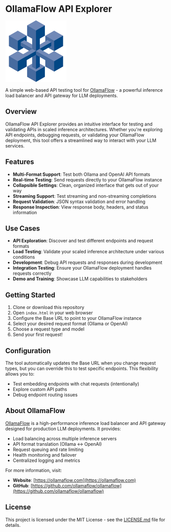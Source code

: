 # OllamaFlow API Explorer

<img src="assets/logo.png" alt="OllamaFlow Logo" width="192" height="192">

A simple web-based API testing tool for [OllamaFlow](https://ollamaflow.com) - a powerful inference load balancer and API gateway for LLM deployments.

## Overview

OllamaFlow API Explorer provides an intuitive interface for testing and validating APIs in scaled inference architectures. Whether you're exploring API endpoints, debugging requests, or validating your OllamaFlow deployment, this tool offers a streamlined way to interact with your LLM services.

## Features

- **Multi-Format Support**: Test both Ollama and OpenAI API formats
- **Real-time Testing**: Send requests directly to your OllamaFlow instance
- **Collapsible Settings**: Clean, organized interface that gets out of your way
- **Streaming Support**: Test streaming and non-streaming completions
- **Request Validation**: JSON syntax validation and error handling
- **Response Inspection**: View response body, headers, and status information

## Use Cases

- **API Exploration**: Discover and test different endpoints and request formats
- **Load Testing**: Validate your scaled inference architecture under various conditions
- **Development**: Debug API requests and responses during development
- **Integration Testing**: Ensure your OllamaFlow deployment handles requests correctly
- **Demo and Training**: Showcase LLM capabilities to stakeholders

## Getting Started

1. Clone or download this repository
2. Open `index.html` in your web browser
3. Configure the Base URL to point to your OllamaFlow instance
4. Select your desired request format (Ollama or OpenAI)
5. Choose a request type and model
6. Send your first request!

## Configuration

The tool automatically updates the Base URL when you change request types, but you can override this to test specific endpoints. This flexibility allows you to:

- Test embedding endpoints with chat requests (intentionally)
- Explore custom API paths
- Debug endpoint routing issues

## About OllamaFlow

[OllamaFlow](https://ollamaflow.com) is a high-performance inference load balancer and API gateway designed for production LLM deployments. It provides:

- Load balancing across multiple inference servers
- API format translation (Ollama ↔ OpenAI)
- Request queuing and rate limiting
- Health monitoring and failover
- Centralized logging and metrics

For more information, visit:
- **Website**: [https://ollamaflow.com](https://ollamaflow.com)
- **GitHub**: [https://github.com/ollamaflow/ollamaflow](https://github.com/ollamaflow/ollamaflow)

## License

This project is licensed under the MIT License - see the [LICENSE.md](LICENSE.md) file for details.
